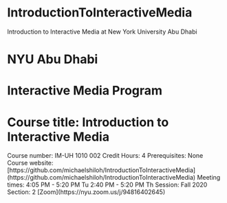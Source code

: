 # IntroductionToInteractiveMedia  
Introduction to Interactive Media at New York University Abu Dhabi  
<h1>NYU Abu Dhabi</h1>  
<h1>Interactive Media Program</h1>  
<h1>Course title: Introduction to Interactive Media</h1>  
Course number: IM-UH 1010 002    
Credit Hours: 4     
Prerequisites: None     
Course website: [https://github.com/michaelshiloh/IntroductionToInteractiveMedia](https://github.com/michaelshiloh/IntroductionToInteractiveMedia)    
Meeting times:    
4:05 PM - 5:20 PM Tu    
2:40 PM - 5:20 PM Th    
Session: Fall 2020    
Section: 2  
[Zoom](https://nyu.zoom.us/j/94816402645)  
